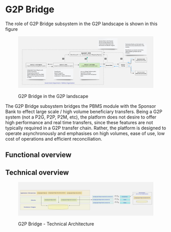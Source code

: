 # G2P Bridge

The role of G2P Bridge subsystem in the G2P landscape is shown in this figure

<figure><img src="../.gitbook/assets/Gitbook-G2PB-Landscape.jpg" alt=""><figcaption><p>G2P Bridge in the G2P landscape</p></figcaption></figure>

The G2P Bridge subsystem bridges the PBMS module with the Sponsor Bank to effect large scale / high volume beneficiary transfers. Being a G2P system (not a P2G, P2P, P2M, etc), the platform does not desire to offer high performance and real time transfers, since these features are not typically required in a G2P transfer chain. Rather, the platform is designed to operate asynchronously and emphasises on high volumes, ease of use, low cost of operations and efficient reconciliation.

## Functional overview

## Technical overview

<figure><img src="../.gitbook/assets/Gitbook-G2PB-Tech-Architecture.jpg" alt=""><figcaption><p>G2P Bridge - Technical Architecture</p></figcaption></figure>

